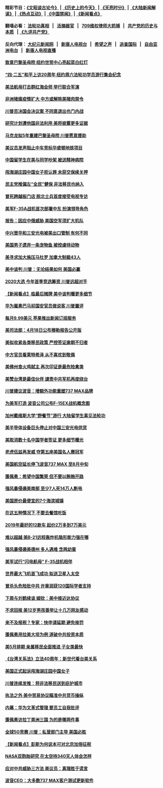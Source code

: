 #### 精彩节目：[《文昭谈古论今》](http://134.209.198.168/wenzhao) | [《历史上的今天》](http://134.209.198.168/today-in-history) | [《天亮时分》](http://134.209.198.168/tianliang) | [《大陆新闻解读》](http://134.209.198.168/ntdtv-comedy) | [《热点互动》](http://134.209.198.168/ntdtv-rdhd)  | [《中国禁闻》](http://134.209.198.168/ntdtv-news) | [《新闻看点》](http://134.209.198.168/news-insight) 

  #### 翻墙必看： [法轮功真相](http://134.209.198.168:10000/videos/truth.html) &nbsp;&nbsp;|&nbsp;&nbsp; [活摘器官](http://134.209.198.168:10000/videos/res/Organs/) &nbsp;&nbsp;|&nbsp;&nbsp; [709维权律师大抓捕](http://134.209.198.168:10000/videos/709/) &nbsp;&nbsp;|&nbsp;&nbsp; [共产党的历史与本质](http://134.209.198.168:10000/videos/ccp.html) &nbsp;&nbsp;| [《九评共产党》](http://134.209.198.168:10000/videos/jiuping/) 

#### 反向代理： [大纪元新闻网](http://134.209.198.168:10080/) &nbsp;&nbsp;|&nbsp;&nbsp; [新唐人电视台](http://134.209.198.168:8000/) &nbsp;&nbsp;|&nbsp;&nbsp; [希望之声](http://134.209.198.168:8200/) &nbsp;&nbsp;|&nbsp;&nbsp; [追查国际](http://134.209.198.168:10010/) &nbsp;&nbsp;|&nbsp;&nbsp; [自由亚洲电台](http://134.209.198.168:9800/) &nbsp;&nbsp;|&nbsp;&nbsp; [新唐人电视直播](http://134.209.198.168/) 

#### [致意巴黎圣母院 纽约世贸中心亮起蓝白红灯](../pages/nsc412/n11192079.md?t=04170937) 

#### [“四·二五”和平上访20周年 纽约周六法轮功学员游行集会纪念](../pages/nsc412/n11192117.md?t=04170937) 

#### [美法航母打击群红海会师 举行联合军演](../pages/nsc412/n11192330.md?t=04170937) 

#### [非洲猪瘟疫情扩大 中方或解除美猪肉禁令](../pages/nsc412/n11191509.md?t=04170937) 

#### [川普否决国会决议案 不同意退出也门内战](../pages/nsc412/n11191747.md?t=04170937) 

#### [研究计划遭他国非法利用 美将披露更多证据](../pages/nsc412/n11191649.md?t=04170937) 

#### [马克龙拟5年重建巴黎圣母院 川普愿意援助](../pages/nsc412/n11191461.md?t=04170937) 

#### [美议员发声阻止中车竞标华盛顿地铁项目](../pages/nsc412/n11191343.md?t=04170937) 

#### [中国留学生在美与同学吵架 被送精神病院](../pages/nsc412/n11191183.md?t=04170937) 

#### [闯海湖庄园中国女子拒认罪 未获交保续关押](../pages/nsc412/n11191047.md?t=04170937) 

#### [民主党推偏左“全民”健保 非法移民也纳入](../pages/nsc412/n11189874.md?t=04170937) 

#### [冒死跨越板门店 脱北士兵首度接受电视专访](../pages/nsc412/n11190504.md?t=04170937) 

#### [美军F-35A战机首次部署中东 扮演领导角色](../pages/nsc412/n11190266.md?t=04170937) 

#### [报告：因应中俄威胁 美国空军须扩大机队](../pages/nsc412/n11190051.md?t=04170937) 

#### [中兴晋华和三安光电被美出口管制 有何不同](../pages/nsc412/n11188924.md?t=04170937) 

#### [美国男子遗弃一条宠物鱼 被控虐待动物](../pages/nsc412/n11189770.md?t=04170937) 

#### [美寻求加大施压马杜罗 加拿大制裁43人](../pages/nsc412/n11189279.md?t=04170937) 

#### [美中谈判 川普：无论结果如何 美国必赢](../pages/nsc412/n11189049.md?t=04170937) 

#### [2020大选 今年首季竞选筹资 川普远超对手](../pages/nsc412/n11188531.md?t=04170937) 

#### [【新闻看点】临最后摊牌 美中谈判曝更多细节](../pages/nsc412/n11188644.md?t=04170937) 

#### [华为雇奥巴马前国安官员做说客 川普置评](../pages/nsc412/n11188770.md?t=04170937) 

#### [每月9.99美元 苹果推出新闻订阅服务](../pages/nsc412/n11188597.md?t=04170937) 

#### [美司法部：4月18日公布穆勒报告公开版](../pages/nsc412/n11188630.md?t=04170937) 

#### [美拟收紧各类移民政策 严控签证逾期不归者](../pages/nsc412/n11188283.md?t=04170937) 

#### [中方官员看莱特希泽 从不喜欢到敬佩](../pages/nsc412/n11188556.md?t=04170937) 

#### [美佛州食火鸡弑主 再次印证是最危险禽类](../pages/nsc412/n11188351.md?t=04170937) 

#### [美赞台湾是最佳伙伴 谴责中共军机再度绕台](../pages/nsc412/n11188321.md?t=04170937) 

#### [川普建议波音：增额外功能重塑737 MAX品牌](../pages/nsc412/n11188178.md?t=04170937) 

#### [为美军打造 波音公司公布F-15EX战机概念图](../pages/nsc412/n11187960.md?t=04170937) 

#### [加州戴维斯大学“野餐节”游行 大陆留学生喜见法轮功](../pages/nsc412/n11187356.md?t=04170937) 

#### [美半导体设备巨头停止对中国三安光电供货](../pages/nsc412/n11186849.md?t=04170937) 

#### [美取消数十名中国学者签证 更多细节曝光](../pages/nsc412/n11186738.md?t=04170937) 

#### [老虎伍兹再发威 夺第五座美国名人赛冠军](../pages/nsc412/n11186521.md?t=04170937) 

#### [美国航空延长停飞波音737 MAX 至8月中旬](../pages/nsc412/n11186179.md?t=04170937) 

#### [蓬佩奥：希望中国繁荣 但不要以贿赂开路](../pages/nsc412/n11186188.md?t=04170937) 

#### [强风暴侵袭美南部 至少7人死14万人断电](../pages/nsc412/n11185882.md?t=04170937) 

#### [美国房价最便宜的7个海滨城镇](../pages/nsc412/n11185610.md?t=04170937) 

#### [在这五种情况下 不要去餐馆吃饭](../pages/nsc412/n11180445.md?t=04170937) 

#### [2019年最好的12款车 起价2万多到7万美元](../pages/nsc412/n11184257.md?t=04170937) 

#### [难以超越 美B-21远程轰炸机隐形能力强在哪](../pages/nsc412/n11180473.md?t=04170937) 

#### [强风暴侵袭美德州 多人遇难 含两幼童](../pages/nsc412/n11184638.md?t=04170937) 

#### [美军试行“闪电航母” F-35战机相伴](../pages/nsc412/n11185356.md?t=04170937) 

#### [世界最大飞机首飞成功 拟送卫星入太空](../pages/nsc412/n11184840.md?t=04170937) 

#### [冒杀头危险批中共 许章润获120国际学者支持](../pages/nsc412/n11184489.md?t=04170937) 

#### [下周与刘鹤续谈 姆钦：美中接近达协议](../pages/nsc412/n11184577.md?t=04170937) 

#### [不求回报 美12岁男孩善举让十几万网友感动](../pages/nsc412/n11184323.md?t=04170937) 

#### [来不及报税？专家：快申请延期 避免挨罚](../pages/nsc412/n11184180.md?t=04170937) 

#### [蓬佩奥用拉美大坝为例 道破中共投资本质](../pages/nsc412/n11184065.md?t=04170937) 

#### [美5月排期 亲属移民全面推进 子女类最快](../pages/nsc412/n11184077.md?t=04170937) 

#### [《台湾关系法》立法40周年：新世代看台美关系](../pages/nsc412/n11183746.md?t=04170937) 

#### [美国正式起诉闯海湖庄园中国女子](../pages/nsc412/n11183283.md?t=04170937) 

#### [川普连续发推：将非法移民送到庇护城市](../pages/nsc412/n11183069.md?t=04170937) 

#### [执法之外 美中贸易协议瞄准中共货币操纵](../pages/nsc412/n11182829.md?t=04170937) 

#### [内幕：华为文革式管理 要员工自我批评](../pages/nsc412/n11179406.md?t=04170937) 

#### [蓬佩奥访拉丁美洲三国 为的是哪两件事](../pages/nsc412/n11182884.md?t=04170937) 

#### [全球5G竞赛 川普：私营部门主导 美国必胜](../pages/nsc412/n11182766.md?t=04170937) 

#### [【新闻看点】彭斯为何说本可对北京加倍征税](../pages/nsc412/n11182487.md?t=04170937) 

#### [NASA双胞胎研究 在太空待340天人体会怎样](../pages/nsc412/n11182400.md?t=04170937) 

#### [应对中共威胁三方法 美议员：真理胜于谎言](../pages/nsc412/n11182648.md?t=04170937) 

#### [波音CEO：大多数737 MAX客户测试更新软件](../pages/nsc412/n11182351.md?t=04170937) 

